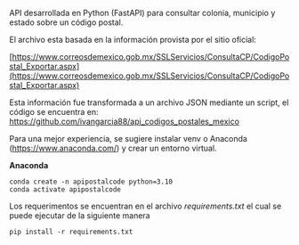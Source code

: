 API desarrollada en Python (FastAPI) para consultar colonia, municipio y estado sobre un código postal.

El archivo esta basada en la información provista por el sitio oficial:

[https://www.correosdemexico.gob.mx/SSLServicios/ConsultaCP/CodigoPostal_Exportar.aspx](https://www.correosdemexico.gob.mx/SSLServicios/ConsultaCP/CodigoPostal_Exportar.aspx)

Esta información fue transformada a un archivo JSON mediante un script, el código se encuentra en: 
https://github.com/ivangarcia88/api_codigos_postales_mexico

Para una mejor experiencia, se sugiere instalar venv o Anaconda (https://www.anaconda.com/) y crear un entorno virtual.

**Anaconda**

```plaintext
conda create -n apipostalcode python=3.10
conda activate apipostalcode
```
Los requerimentos se encuentran en el archivo _requirements.txt_ el cual se puede ejecutar de la siguiente manera

```plaintext
pip install -r requirements.txt
```
